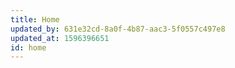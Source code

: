 ```yaml
---
title: Home
updated_by: 631e32cd-8a0f-4b87-aac3-5f0557c497e8
updated_at: 1596396651
id: home
---
```


